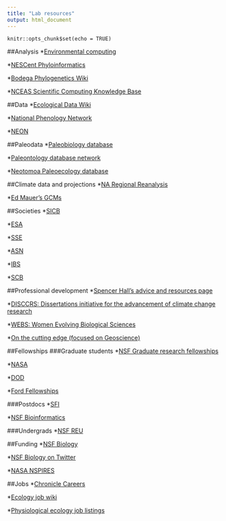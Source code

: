 ```yaml
---
title: "Lab resources"
output: html_document
---
```


```{r setup, include=FALSE}
knitr::opts_chunk$set(echo = TRUE)
```

##Analysis
*[Environmental computing](http://environmentalcomputing.net/)

*[NESCent Phyloinformatics](https://informatics.nescent.org/wiki/Main_Page)

*[Bodega Phylogenetics Wiki](http://treethinkers.org/)

*[NCEAS Scientific Computing Knowledge Base](https://www.nceas.ucsb.edu/scicomp-support-for-working-groups)

##Data
*[Ecological Data Wiki](https://ecologicaldata.org/)

*[National Phenology Network](https://www.usanpn.org/)

*[NEON](https://www.neonscience.org/)

##Paleodata
*[Paleobiology database](http://fossilworks.org/)

*[Paleontology database network](https://ucmp.berkeley.edu/pdn/)

*[Neotomoa Paleoecology database](https://www.neotomadb.org/)

##Climate data and projections
*[NA Regional Reanalysis](https://www.emc.ncep.noaa.gov/mmb/rreanl/)

*[Ed Mauer’s GCMs](http://www.engr.scu.edu/~emaurer/data.shtml)

##Societies
*[SICB](http://www.sicb.org/)

*[ESA](https://www.esa.org/)

*[SSE](http://www.evolutionsociety.org/)

*[ASN](https://www.amnat.org/home.html)

*[IBS](https://www.biogeography.org/)

*[SCB](https://conbio.org/)

##Professional development
*[Spencer Hall’s advice and resources page](http://www.indiana.edu/~halllab/grad-student-resources.html)

*[DISCCRS: Dissertations initiative for the advancement of climate change research](http://disccrs.org/)

*[WEBS: Women Evolving Biological Sciences](https://advance.washington.edu/grants/past-initiatives/webs)

*[On the cutting edge (focused on Geoscience)](https://serc.carleton.edu/NAGTWorkshops/index.html)

##Fellowships
###Graduate students
*[NSF Graduate research fellowships](http://www.nsfgrfp.org/)

*[NASA](https://www.nasa.gov/stem/fellowships-scholarships/index.html)

*[DOD](https://ndseg.asee.org/)

*[Ford Fellowships](https://sites.nationalacademies.org/pga/FordFellowships/index.htm)

###Postdocs
*[SFI](https://www.santafe.edu/research/fellowships)

*[NSF Bioinformatics](https://www.nsf.gov/funding/pgm_summ.jsp?pims_id=503622)

###Undergrads
*[NSF REU](https://www.nsf.gov/crssprgm/reu/list_result.jsp?unitid=5047)

##Funding
*[NSF Biology](https://www.nsf.gov/dir/index.jsp?org=BIO)

*[NSF Biology on Twitter](https://twitter.com/nsf_bio)

*[NASA NSPIRES](https://nspires.nasaprs.com/external/)

##Jobs
*[Chronicle Careers](https://chroniclevitae.com/job_search/)

*[Ecology job wiki](https://docs.google.com/spreadsheets/d/1yLm9LhXNKL0YTV6M1lHsNRvypnWI0RRi613s6z494FE/edit#gid=1022369394)

*[Physiological ecology job listings](http://esa-ecophys.org/)
